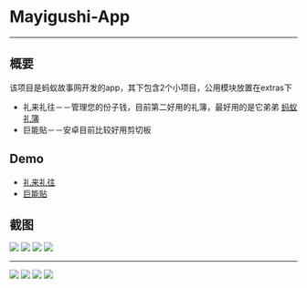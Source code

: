 # Mayigushi-App

***

## 概要

该项目是蚂蚁故事网开发的app，其下包含2个小项目，公用模块放置在extras下

* 礼来礼往－－管理您的份子钱，目前第二好用的礼簿，最好用的是它弟弟 [蚂蚁礼簿](http://fir.im/zenw)
* 巨能贴－－安卓目前比较好用剪切板

## Demo

* [礼来礼往](http://fir.im/27rg)
* [巨能贴](http://fir.im/akz8)

## 截图

![](./lilailiwang/screenshots/59A81DCB53C3E8EC66A37770FF25E705.jpg)
![](./lilailiwang/screenshots/B97228B8772C16AFC7750606CDE89ADD.jpg)
![](./lilailiwang/screenshots/3C7601C44CCA667CCC8591AE9EF3CC96.jpg)
![](./lilailiwang/screenshots/12BD1AD68A19C73F9B9EA8D2888CC4A5.jpg)

***

![](./junengtie/screenshots/Screenshot_2016-05-20-09-44-51-823.png)
![](./junengtie/screenshots/Screenshot_2016-05-20-09-50-19-298.png)
![](./junengtie/screenshots/Screenshot_2016-05-20-09-50-26-426.png)
![](./junengtie/screenshots/Screenshot_2016-05-20-09-50-39-474.png)
